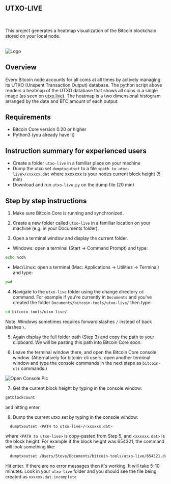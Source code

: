 <!-- ABOUT THE PROJECT -->
## UTXO-LIVE

<br>

This project generates a heatmap visualization of the Bitcoin blockchain stored on your local node. 

<br>

<img src="https://utxo.live/utxo_heatmap_678336.png" alt="Logo" >


<br>


## Overview

Every Bitcoin node accounts for all coins at all times by actively managing its UTXO (Unspent Transaction Output) database.  The python script above renders a heatmap of the UTXO database that shows all coins in a single image (as seen on <a href=https://utxo.live/>utxo.live</a>). The heatmap is a two dimensional histogram arranged by the date and BTC amount of each output.

<!-- Requirements -->
## Requirements
* Bitcoin Core version 0.20 or higher
* Python3 (you already have it)


## Instruction summary for experienced users
* Create a folder `utxo-live` in a familiar place on your machine
* Dump the utxo set `dumptxoutset` to a file `<path to utxo-live>/xxxxxx.dat` where xxxxxxx is your nodes current block height (5 min) 
* Download and run `utxo-live.py` on the dump file (20 min)

## Step by step instructions
1. Make sure Bitcoin Core is running and synchronized.

2. Create a new folder called `utxo-live` in a familiar location on your machine (e.g. in your Documents folder).

3. Open a terminal window and display the current folder.

  * Windows: open a terminal (Start -> Command Prompt) and type: 
  ```sh
  echo %cd%
  ```
  
  * Mac/Linux: open a terminal (Mac: Applications -> Utilities -> Terminal) and type:
  ```sh
  pwd
  ```
  
4. Navigate to the `utxo-live` folder using the change directory `cd` command. For example if you're currently in `Documents` and you've created the folder  `Documents/bitcoin-tools/utxo-live/` then type: 

  ```sh
  cd bitcoin-tools/utxo-live/
  ```
  Note: Windows sometimes requires forward slashes `/` instead of back slashes `\`.
  
5. Again display the full folder path (Step 3) and copy the path to your clipboard. We will be pasting this path into Bitcoin Core soon.

6. Leave the terminal window there, and open the Bitcoin Core console window. (Alternatively for bitcoin-cli users, open another terminal window and type the console commands in the next steps as `bitcoin-cli` commands.)

<img src="https://miro.medium.com/max/1098/1*DEukIfd6csdA6bbl2K5sSg.jpeg" alt="Open Console Pic" >

7. Get the current block height by typing in the console window:

  ```sh
  getblockcount
  ```
  and hitting enter.

8. Dump the current utxo set by typing in the console window:

```sh
  dumptxoutset <PATH to utxo-live>/<xxxxxx.dat>
  ```
  where `<PATH to utxo-live>` is copy-pasted from Step 5, and `<xxxxxx.dat>` is the block height. For example if the block height was 654321, the command will look something like:

```sh
  dumptxoutset /Users/Steve/Documents/bitcoin-tools/utxo-live/654321.dat
  ```
  Hit enter. If there are no error messages then it's working. It will take 5-10 minutes. Look in your `utxo-live` folder and you should see the file being created as `xxxxxx.dat.incomplete`


